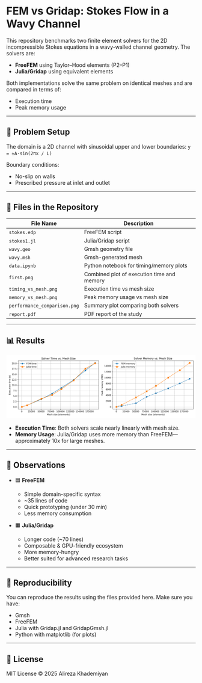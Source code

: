 # FEM vs Gridap: Stokes Flow in a Wavy Channel

This repository benchmarks two finite element solvers for the 2D incompressible Stokes equations in a wavy-walled channel geometry. The solvers are:

- **FreeFEM** using Taylor–Hood elements (P2–P1)
- **Julia/Gridap** using equivalent elements

Both implementations solve the same problem on identical meshes and are compared in terms of:
- Execution time
- Peak memory usage

---

## 🔧 Problem Setup

The domain is a 2D channel with sinusoidal upper and lower boundaries:
``y = ±A·sin(2πx / L)``

Boundary conditions:
- No-slip on walls
- Prescribed pressure at inlet and outlet

---

## 🧪 Files in the Repository

| File Name                 | Description                                         |
|--------------------------|-----------------------------------------------------|
| `stokes.edp`             | FreeFEM script                                      |
| `stokes1.jl`             | Julia/Gridap script                                 |
| `wavy.geo`               | Gmsh geometry file                                  |
| `wavy.msh`               | Gmsh-generated mesh                                 |
| `data.ipynb`             | Python notebook for timing/memory plots             |
| `first.png`              | Combined plot of execution time and memory          |
| `timing_vs_mesh.png`     | Execution time vs mesh size                         |
| `memory_vs_mesh.png`     | Peak memory usage vs mesh size                      |
| `performance_comparison.png` | Summary plot comparing both solvers             |
| `report.pdf`             | PDF report of the study                             |

---

## 📊 Results

![Performance Comparison](performance_comparison.png)

- **Execution Time**: Both solvers scale nearly linearly with mesh size.
- **Memory Usage**: Julia/Gridap uses more memory than FreeFEM—approximately 10x for large meshes.

---

## 📝 Observations

- 🟦 **FreeFEM**
  - Simple domain-specific syntax
  - ~35 lines of code
  - Quick prototyping (under 30 min)
  - Less memory consumption

- 🟧 **Julia/Gridap**
  - Longer code (~70 lines)
  - Composable & GPU-friendly ecosystem
  - More memory-hungry
  - Better suited for advanced research tasks

---

## 📂 Reproducibility

You can reproduce the results using the files provided here. Make sure you have:

- Gmsh
- FreeFEM
- Julia with Gridap.jl and GridapGmsh.jl
- Python with matplotlib (for plots)

---

## 📜 License

MIT License © 2025 Alireza Khademiyan
